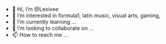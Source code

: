 - 👋 Hi, I’m @Lexivee
- 👀 I’m interested in formula1, latin music, visual arts, gaming,  
- 🌱 I’m currently learning ...
- 💞️ I’m looking to collaborate on ...
- 📫 How to reach me ...

<!---
Lexivee/Lexivee is a ✨ special ✨ repository because its `README.md` (this file) appears on your GitHub profile.
You can click the Preview link to take a look at your changes.
--->
